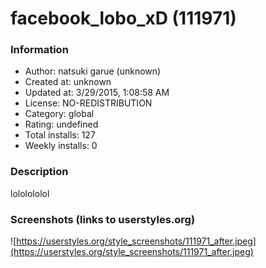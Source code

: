 # facebook_lobo_xD (111971)

### Information
- Author: natsuki garue (unknown)
- Created at: unknown
- Updated at: 3/29/2015, 1:08:58 AM
- License: NO-REDISTRIBUTION
- Category: global
- Rating: undefined
- Total installs: 127
- Weekly installs: 0


### Description
lololololol


### Screenshots (links to userstyles.org)
![https://userstyles.org/style_screenshots/111971_after.jpeg](https://userstyles.org/style_screenshots/111971_after.jpeg)


